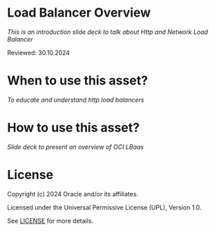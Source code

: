 # Load Balancer Overview
 
*This is an introduction slide deck to talk about Http and Network Load Balancer*
 
Reviewed: 30.10.2024

# When to use this asset?
 
*To educate and understand http load balancers*
 
# How to use this asset?
 
*Slide deck to present an overview of OCI LBaas*
 
# License

Copyright (c) 2024 Oracle and/or its affiliates.

Licensed under the Universal Permissive License (UPL), Version 1.0.

See [LICENSE](https://github.com/oracle-devrel/technology-engineering/blob/main/LICENSE) for more details.
